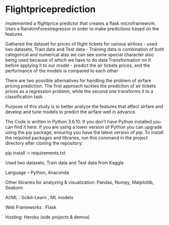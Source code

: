 # Flightpriceprediction
implemented a flightprice predictor that creates a flask microframework. Uses a RandomForestregressor in order to make predictions based on the features.

Gathered the dataset for prices of flight tickets for various airlines - used two datasets, Train data and Test data - Training data is combination of both categorical and numerical also we can see some special character also being used because of which we have to do data Transformation on it before applying it to our model - predict the air tickets prices, and the performance of the models is compared to each other

There are two possible alternatives for handling the problem of airfare pricing prediction. The first approach tackles the prediction of air tickets prices as a regression problem, while the second one transforms it to a classification task

Purpose of this study is to better analyze the features that affect airfare and develop and tune models to predict the airfare well in advance.

The Code is written in Python 3.6.10. If you don't have Python installed you can find it here. If you are using a lower version of Python you can upgrade using the pip package, ensuring you have the latest version of pip. To install the required packages and libraries, run this command in the project directory after cloning the repository:

pip install -r requirements.txt

Used two datasets, Train data and Test data from Kaggle

Language – Python, Anaconda

Other libraries for analyzing & visualization: Pandas, Numpy, Matplotlib, Seaborn

AI/ML : Scikit-Learn , ML models

Web Frameworks : Flask

Hosting: Heroku (side projects & demos)

